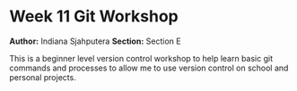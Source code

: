 # Week 11 Git Workshop
**Author:** Indiana Sjahputera
**Section:** Section E

This is a beginner level version control workshop to help learn basic git commands and processes to allow me to use version control on school and personal projects.